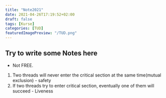 ```yaml
---
title: "Note2021"
date: 2021-04-26T17:19:52+02:00
draft: false
tags: [Kurse]
categories: [TUD]
featuredImagePreview: "/TUD.png"
---
```


## Try to write some Notes here

- Not FREE.

1. Two threads will never enter the critical section at the same time(mutual exclusion) -  safety
2. If two threads try to enter critical section, eventually one of them will succeed  - Liveness
